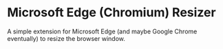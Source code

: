 # Microsoft Edge (Chromium) Resizer
A simple extension for Microsoft Edge (and maybe Google Chrome eventually) to resize the browser window.

